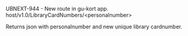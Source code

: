 UBNEXT-944 - New route in gu-kort app. host/v1.0/LibraryCardNumbers/\<personalnumber\>

Returns json with personalnumber and new unique library cardnumber.









